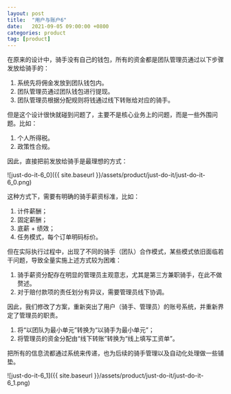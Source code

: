 ```yaml
---
layout: post
title:  "用户与账户6"
date:   2021-09-05 09:00:00 +0800
categories: product
tag: [product]
---
```


在原来的设计中，骑手没有自己的钱包，所有的资金都是团队管理员通过以下步骤发放给骑手的：

1. 系统先将佣金发放到团队钱包内。
2. 团队管理员通过团队钱包进行提现。
3. 团队管理员根据分配规则将钱通过线下转账给对应的骑手。

<!-- more -->

但是这个设计很快就碰到问题了，主要不是核心业务上的问题，而是一些外围问题。比如：

1. 个人所得税。
2. 政策性合规。

因此，直接把前发放给骑手是最理想的方式：

![just-do-it-6_0]({{ site.baseurl }}/assets/product/just-do-it/just-do-it-6_0.png)

这种方式下，需要有明确的骑手薪资标准，比如：

1. 计件薪酬；
2. 固定薪酬；
3. 底薪 + 绩效；
4. 任务模式，每个订单明码标价。

但在实际执行过程中，出现了不同的骑手（团队）合作模式，某些模式依旧面临若干问题，导致全量实施上述方式较为困难：

1. 骑手薪资分配存在明显的管理员主观意志，尤其是第三方兼职骑手，在此不做赘述。
2. 对于赔付款项的责任划分有异议，需要管理员线下协调。

因此，我们修改了方案，重新突出了用户（骑手、管理员）的账号系统，并重新界定了管理员的职责。

1. 将“以团队为最小单元”转换为“以骑手为最小单元”；
2. 将管理员的资金分配由“线下转账”转换为“线上填写工资单”。

把所有的信息流都通过系统来传递，也为后续的骑手管理以及自动化处理做一些铺垫。

![just-do-it-6_1]({{ site.baseurl }}/assets/product/just-do-it/just-do-it-6_1.png)
